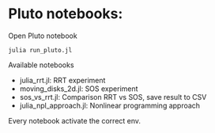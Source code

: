 # Pluto notebooks:

Open Pluto notebook

`julia run_pluto.jl`

Available notebooks
- julia_rrt.jl: RRT experiment
- moving_disks_2d.jl: SOS experiment
- sos_vs_rrt.jl: Comparison RRT vs SOS, save result to CSV
- julia_npl_approach.jl: Nonlinear programming approach

Every notebook activate the correct env.
